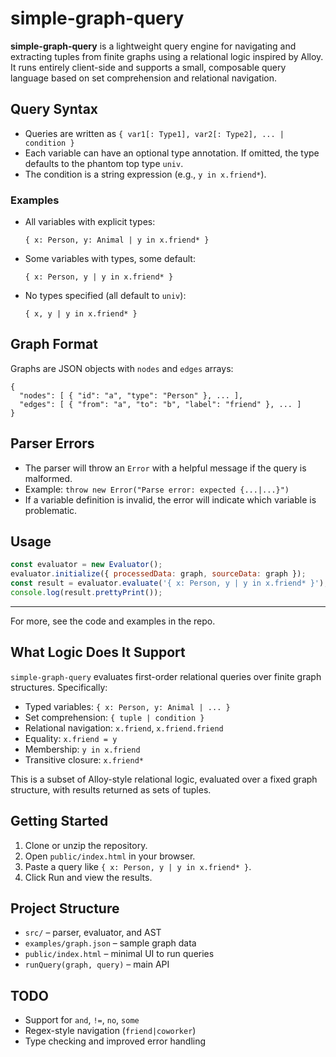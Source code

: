 # simple-graph-query

**simple-graph-query** is a lightweight query engine for navigating and extracting tuples from finite graphs using a relational logic inspired by Alloy. It runs entirely client-side and supports a small, composable query language based on set comprehension and relational navigation.

## Query Syntax

- Queries are written as `{ var1[: Type1], var2[: Type2], ... | condition }`
- Each variable can have an optional type annotation. If omitted, the type defaults to the phantom top type `univ`.
- The condition is a string expression (e.g., `y in x.friend*`).

### Examples

- All variables with explicit types:
  ```
  { x: Person, y: Animal | y in x.friend* }
  ```
- Some variables with types, some default:
  ```
  { x: Person, y | y in x.friend* }
  ```
- No types specified (all default to `univ`):
  ```
  { x, y | y in x.friend* }
  ```

## Graph Format

Graphs are JSON objects with `nodes` and `edges` arrays:

```
{
  "nodes": [ { "id": "a", "type": "Person" }, ... ],
  "edges": [ { "from": "a", "to": "b", "label": "friend" }, ... ]
}
```

## Parser Errors

- The parser will throw an `Error` with a helpful message if the query is malformed.
- Example: `throw new Error("Parse error: expected {...|...}")`
- If a variable definition is invalid, the error will indicate which variable is problematic.

## Usage

```js
const evaluator = new Evaluator();
evaluator.initialize({ processedData: graph, sourceData: graph });
const result = evaluator.evaluate('{ x: Person, y | y in x.friend* }');
console.log(result.prettyPrint());
```

---

For more, see the code and examples in the repo.

## What Logic Does It Support

`simple-graph-query` evaluates first-order relational queries over finite graph structures. Specifically:

- Typed variables: `{ x: Person, y: Animal | ... }`
- Set comprehension: `{ tuple | condition }`
- Relational navigation: `x.friend`, `x.friend.friend`
- Equality: `x.friend = y`
- Membership: `y in x.friend`
- Transitive closure: `x.friend*`

This is a subset of Alloy-style relational logic, evaluated over a fixed graph structure, with results returned as sets of tuples.

## Getting Started

1. Clone or unzip the repository.
2. Open `public/index.html` in your browser.
3. Paste a query like `{ x: Person, y | y in x.friend* }`.
4. Click Run and view the results.

## Project Structure

- `src/` – parser, evaluator, and AST
- `examples/graph.json` – sample graph data
- `public/index.html` – minimal UI to run queries
- `runQuery(graph, query)` – main API

## TODO

- Support for `and`, `!=`, `no`, `some`
- Regex-style navigation (`friend|coworker`)
- Type checking and improved error handling

